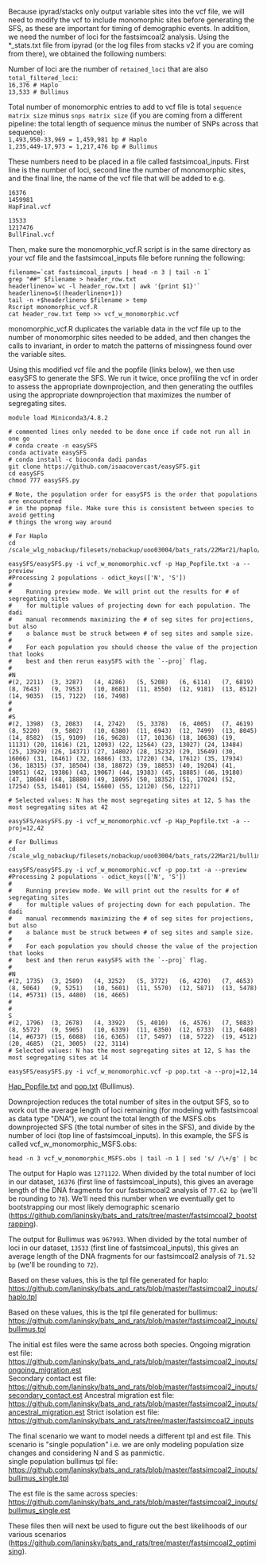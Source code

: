Because ipyrad/stacks only output variable sites into the vcf file, we will need to modify the vcf to include monomorphic sites before generating the SFS, as these are important for timing of demographic events. In addition, we need the number of loci for the fastsimcoal2 analysis. Using the \*_stats.txt file from ipyrad (or the log files from stacks v2 if you are coming from there), we obtained the following numbers:  

Number of loci are the number of `retained_loci` that are also `total_filtered_loci`:  
`16,376 # Haplo`  
`13,533 # Bullimus`

Total number of monomorphic entries to add to vcf file is total `sequence matrix size` minus `snps matrix size` (if you are coming from a different pipeline: the total length of sequence minus the number of SNPs across that sequence):  
`1,493,950-33,969 = 1,459,981 bp # Haplo`  
`1,235,449-17,973 = 1,217,476 bp # Bullimus`

These numbers need to be placed in a file called fastsimcoal_inputs. First line is the number of loci, second line the number of monomorphic sites, and the final line, the name of the vcf file that will be added to e.g.
```
16376
1459981
HapFinal.vcf
```
```
13533
1217476
BullFinal.vcf
```

Then, make sure the monomorphic_vcf.R script is in the same directory as your vcf file and the fastsimcoal_inputs file before running the following:
```
filename=`cat fastsimcoal_inputs | head -n 3 | tail -n 1`
grep "##" $filename > header_row.txt
headerlineno=`wc -l header_row.txt | awk '{print $1}'`
headerlineno=$((headerlineno+1))
tail -n +$headerlineno $filename > temp
Rscript monomorphic_vcf.R
cat header_row.txt temp >> vcf_w_monomorphic.vcf
```
monomorphic_vcf.R duplicates the variable data in the vcf file up to the number of monomorphic sites needed to be added, and then changes the calls to invariant, in order to match the patterns of missingness found over the variable sites.  

Using this modified vcf file and the popfile (links below), we then use easySFS to generate the SFS. We run it twice, once profiling the vcf in order to assess the appropriate downprojection, and then generating the outfiles using the appropriate downprojection that maximizes the number of segregating sites.
```
module load Miniconda3/4.8.2

# commented lines only needed to be done once if code not run all in one go
# conda create -n easySFS
conda activate easySFS
# conda install -c bioconda dadi pandas
git clone https://github.com/isaacovercast/easySFS.git
cd easySFS
chmod 777 easySFS.py

# Note, the population order for easySFS is the order that populations are encountered
# in the popmap file. Make sure this is consistent between species to avoid getting
# things the wrong way around

# For Haplo
cd /scale_wlg_nobackup/filesets/nobackup/uoo03004/bats_rats/22Mar21/haplo/fastsimcoal2_inputs

easySFS/easySFS.py -i vcf_w_monomorphic.vcf -p Hap_Popfile.txt -a --preview
#Processing 2 populations - odict_keys(['N', 'S'])
#
#    Running preview mode. We will print out the results for # of segregating sites
#    for multiple values of projecting down for each population. The dadi
#    manual recommends maximizing the # of seg sites for projections, but also
#    a balance must be struck between # of seg sites and sample size.
#
#    For each population you should choose the value of the projection that looks
#    best and then rerun easySFS with the `--proj` flag.
#    
#N
#(2, 2211)	(3, 3287)	(4, 4286)	(5, 5208)	(6, 6114)	(7, 6819)	(8, 7643)	(9, 7953)	(10, 8681)	(11, 8550)	(12, 9181)	(13, 8512)	(14, 9035)	(15, 7122)	(16, 7498)	
#
#
#S
#(2, 1398)	(3, 2083)	(4, 2742)	(5, 3378)	(6, 4005)	(7, 4619)	(8, 5220)	(9, 5802)	(10, 6380)	(11, 6943)	(12, 7499)	(13, 8045)	(14, 8582)	(15, 9109)	(16, 9628)	(17, 10136)	(18, 10638)	(19, 11131)	(20, 11616)	(21, 12093)	(22, 12564)	(23, 13027)	(24, 13484)	(25, 13929)	(26, 14371)	(27, 14802)	(28, 15232)	(29, 15649)	(30, 16066)	(31, 16461)	(32, 16866)	(33, 17220)	(34, 17612)	(35, 17934)	(36, 18315)	(37, 18504)	(38, 18872)	(39, 18853)	(40, 19204)	(41, 19051)	(42, 19386)	(43, 19067)	(44, 19383)	(45, 18885)	(46, 19180)	(47, 18604)	(48, 18880)	(49, 18095)	(50, 18352)	(51, 17024)	(52, 17254)	(53, 15401)	(54, 15600)	(55, 12120)	(56, 12271)

# Selected values: N has the most segregating sites at 12, S has the most segregating sites at 42

easySFS/easySFS.py -i vcf_w_monomorphic.vcf -p Hap_Popfile.txt -a --proj=12,42

# For Bullimus
cd /scale_wlg_nobackup/filesets/nobackup/uoo03004/bats_rats/22Mar21/bullimus/fastsimcoal2_inputs

easySFS/easySFS.py -i vcf_w_monomorphic.vcf -p pop.txt -a --preview
#Processing 2 populations - odict_keys(['N', 'S'])
#
#    Running preview mode. We will print out the results for # of segregating sites
#    for multiple values of projecting down for each population. The dadi
#    manual recommends maximizing the # of seg sites for projections, but also
#    a balance must be struck between # of seg sites and sample size.
#
#    For each population you should choose the value of the projection that looks
#    best and then rerun easySFS with the `--proj` flag.
#    
#N
#(2, 1735)	(3, 2589)	(4, 3252)	(5, 3772)	(6, 4270)	(7, 4653)	(8, 5064)	(9, 5251)	(10, 5601)	(11, 5570)	(12, 5871)	(13, 5478)	(14, #5731)	(15, 4480)	(16, 4665)	
#
#
S
#(2, 1796)	(3, 2678)	(4, 3392)	(5, 4010)	(6, 4576)	(7, 5083)	(8, 5572)	(9, 5905)	(10, 6339)	(11, 6350)	(12, 6733)	(13, 6408)	(14, #6737)	(15, 6088)	(16, 6365)	(17, 5497)	(18, 5722)	(19, 4512)	(20, 4685)	(21, 3005)	(22, 3114)	
# Selected values: N has the most segregating sites at 12, S has the most segregating sites at 14

easySFS/easySFS.py -i vcf_w_monomorphic.vcf -p pop.txt -a --proj=12,14
```

[Hap_Popfile.txt](https://github.com/laninsky/bats_and_rats/blob/master/fastsimcoal2_inputs/Hap_Popfile.txt) and [pop.txt](https://github.com/laninsky/bats_and_rats/blob/master/fastsimcoal2_inputs/pop.txt) (Bullimus).  

Downprojection reduces the total number of sites in the output SFS, so to work out the average length of loci remaining (for modeling with fastsimcoal as data type "DNA"), we count the total length of the MSFS.obs downprojected SFS (the total number of sites in the SFS), and divide by the number of loci (top line of fastsimcoal_inputs). In this example, the SFS is called vcf_w_monomorphic_MSFS.obs:
```
head -n 3 vcf_w_monomorphic_MSFS.obs | tail -n 1 | sed 's/ /\+/g' | bc
```

The output for Haplo was `1271122`. When divided by the total number of loci in our dataset, `16376` (first line of fastsimcoal_inputs), this gives an average length of the DNA fragments for our fastsimcoal2 analysis of `77.62 bp` (we'll be rounding to `78`). We'll need this number when we eventually get to bootstrapping our most likely demographic scenario (https://github.com/laninsky/bats_and_rats/tree/master/fastsimcoal2_bootstrapping).

The output for Bullimus was `967993`. When divided by the total number of loci in our dataset, `13533` (first line of fastsimcoal_inputs), this gives an average length of the DNA fragments for our fastsimcoal2 analysis of `71.52 bp` (we'll be rounding to `72`). 

Based on these values, this is the tpl file generated for haplo:
https://github.com/laninsky/bats_and_rats/blob/master/fastsimcoal2_inputs/haplo.tpl

Based on these values, this is the tpl file generated for bullimus:
https://github.com/laninsky/bats_and_rats/blob/master/fastsimcoal2_inputs/bullimus.tpl

The initial est files were the same across both species.
Ongoing migration est file: https://github.com/laninsky/bats_and_rats/blob/master/fastsimcoal2_inputs/ongoing_migration.est  
Secondary contact est file: https://github.com/laninsky/bats_and_rats/blob/master/fastsimcoal2_inputs/secondary_contact.est
Ancestral migration est file: https://github.com/laninsky/bats_and_rats/blob/master/fastsimcoal2_inputs/ancestral_migration.est
Strict isolation est file: https://github.com/laninsky/bats_and_rats/tree/master/fastsimcoal2_inputs

The final scenario we want to model needs a different tpl and est file. This scenario is "single population" i.e. we are only modeling population size changes and considering N and S as panmictic.  
single population bullimus tpl file:  https://github.com/laninsky/bats_and_rats/blob/master/fastsimcoal2_inputs/bullimus_single.tpl

The est file is the same across species: https://github.com/laninsky/bats_and_rats/blob/master/fastsimcoal2_inputs/bullimus_single.est

These files then will next be used to figure out the best likelihoods of our various scenarios (https://github.com/laninsky/bats_and_rats/tree/master/fastsimcoal2_optimising).
